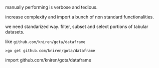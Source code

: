 manually performing is verbose and tedious.

increase complexity and import a bunch of non standard functionalities.

we need standarized way. filter, subset and select portions of tabular datasets.

like `github.com/kniren/gota/dataframe`

`>go get github.com/kniren/gota/dataframe`

import github.com/kniren/gota/dataframe

